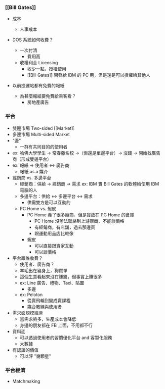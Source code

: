 ### [[Bill Gates]]
 - 成本
	 - 人事成本
 - DOS 系統如何收費？
	 - 一次付清
		 - 費用高
	 - 收權利金 Licensing
		 - 收少一點，授權使用
		 - [[Bill Gates]] 開發給 IBM 的 PC 用，但是還是可以授權給其他人

- 以前捷運站都有免費的報紙
	- 為甚麼報紙要免費給乘客看？
		- 房地產廣告

### 平台
- 雙邊市場 Two-sided [[Market]]
- 多邊市場 Multi-sided Market
- "邊"
	- 一群有共同目的的使用者
- ex: 哈佛大學學生 -> 常春藤名校 ->（但還是單邊平台）-> 沒錢 -> 開始找廣告商（形成雙邊平台）
- ex: 報紙 -> 使用者 <-> 廣告商
	- 報紙 as a 媒介
- 經銷商 vs. 多邊平台
	- 經銷商：供給 -> 經銷商 -> 需求 ex: IBM 賣 Bill Gates 的軟體給使用 IBM 電腦的人
	- 多邊平台：供給 <-> 多邊平台 <-> 需求
		- 供需雙方是可以互動的
	- PC Home vs. 蝦皮
		- PC Home 養了很多廠商，但是貨放在 PC Home 的倉庫
			- PC Home 沒辦法聯絡到上游廠商、不能談價格
			- 有經銷商，有店舖，過去那邊買
			- 跟運動用品店比較像
		- 蝦皮
			- 可以直接跟賣家互動
			- 可以談價格
- 平台跟誰收費？
	- 使用者、廣告商？
	- 羊毛出在豬身上，狗買單
	- 這個生意看起來沒在賺錢，但事實上賺很多
	- ex: Line 廣告、禮物、Taxi、貼圖
		- 多邊
	- ex: Peloton
		- 從賣飛輪到變成賣課程
		- 媒合教練與使用者
- 需求面規模經濟
	- 當需求夠多，生產成本會降低
	- 身邊的朋友都在 FB 上面，不用都不行
- 資料面
	- 可以透過使用者的習慣優化平台 and 客製化服務
	- 大數據
- 有認證的價值
	- 可以評 "幾顆星"
### 平台經濟
- Matchmaking